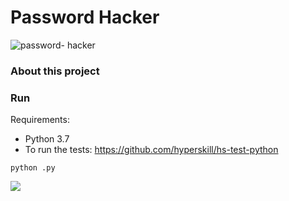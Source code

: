 # Password Hacker

![password- hacker](https://media.giphy.com/media/YQitE4YNQNahy/giphy.gif)

### About this project


### Run

Requirements:
- Python 3.7
- To run the tests: https://github.com/hyperskill/hs-test-python

`python .py`

![](https://media.giphy.com/media/MM0Jrc8BHKx3y/giphy.gif)